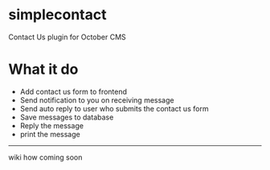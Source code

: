 # simplecontact
Contact Us plugin for October CMS

# What it do
* Add contact us form to frontend
* Send notification to you on receiving message
* Send auto reply to user who submits the contact us form
* Save messages to database
* Reply the message
* print the message

---
wiki how coming soon